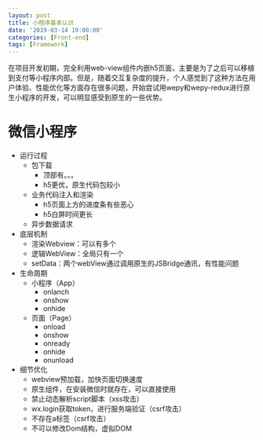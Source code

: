 ```yaml
---
layout: post
title: 小程序基本认识
date: '2019-03-14 19:00:00'
categories: [Front-end]
tags: [Framework]
---
```

在项目开发初期，完全利用web-view组件内嵌h5页面，主要是为了之后可以移植到支付等小程序内部。但是，随着交互复杂度的提升，个人感觉到了这种方法在用户体验、性能优化等方面存在很多问题，开始尝试用wepy和wepy-redux进行原生小程序的开发，可以明显感受到原生的一些优势。

# 微信小程序
  * 运行过程
    * 包下载
      * 顶部有。。。
      * h5更优，原生代码包较小
    * 业务代码注入和渲染
      * h5页面上方的进度条有些恶心
      * h5白屏时间更长
    * 异步数据请求
  * 底层机制
    * 渲染Webview：可以有多个
    * 逻辑WebView：全局只有一个
    * setData：两个webView通过调用原生的JSBridge通讯，有性能问题
  * 生命周期
    * 小程序（App）
      * onlanch
      * onshow
      * onhide
    * 页面（Page）
      * onload
      * onshow
      * onready
      * onhide
      * onunload
  * 细节优化
    * webview预加载，加快页面切换速度
    * 原生组件，在安装微信时就存在，可以直接使用
    * 禁止动态解析script脚本（xss攻击）
    * wx.login获取token，进行服务端验证（csrf攻击）
    * 不存在a标签（csrf攻击）
    * 不可以修改Dom结构，虚拟DOM

